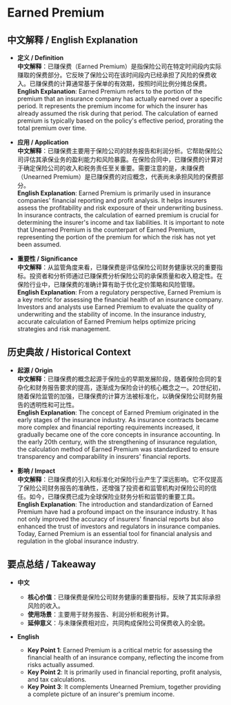 # Earned Premium

## 中文解释 / English Explanation

* **定义 / Definition**  
  **中文解释**：已赚保费（Earned Premium）是指保险公司在特定时间段内实际赚取的保费部分。它反映了保险公司在该时间段内已经承担了风险的保费收入。已赚保费的计算通常基于保单的有效期，按照时间比例分摊总保费。  
  **English Explanation**: Earned Premium refers to the portion of the premium that an insurance company has actually earned over a specific period. It represents the premium income for which the insurer has already assumed the risk during that period. The calculation of earned premium is typically based on the policy's effective period, prorating the total premium over time.

* **应用 / Application**  
  **中文解释**：已赚保费主要用于保险公司的财务报告和利润分析。它帮助保险公司评估其承保业务的盈利能力和风险暴露。在保险合同中，已赚保费的计算对于确定保险公司的收入和税务责任至关重要。需要注意的是，未赚保费（Unearned Premium）是已赚保费的对应概念，代表尚未承担风险的保费部分。  
  **English Explanation**: Earned Premium is primarily used in insurance companies' financial reporting and profit analysis. It helps insurers assess the profitability and risk exposure of their underwriting business. In insurance contracts, the calculation of earned premium is crucial for determining the insurer's income and tax liabilities. It is important to note that Unearned Premium is the counterpart of Earned Premium, representing the portion of the premium for which the risk has not yet been assumed.

* **重要性 / Significance**  
  **中文解释**：从监管角度来看，已赚保费是评估保险公司财务健康状况的重要指标。投资者和分析师通过已赚保费分析保险公司的承保质量和收入稳定性。在保险行业中，已赚保费的准确计算有助于优化定价策略和风险管理。  
  **English Explanation**: From a regulatory perspective, Earned Premium is a key metric for assessing the financial health of an insurance company. Investors and analysts use Earned Premium to evaluate the quality of underwriting and the stability of income. In the insurance industry, accurate calculation of Earned Premium helps optimize pricing strategies and risk management.

## 历史典故 / Historical Context

* **起源 / Origin**  
  **中文解释**：已赚保费的概念起源于保险业的早期发展阶段，随着保险合同的复杂化和财务报告要求的提高，逐渐成为保险会计的核心概念之一。20世纪初，随着保险监管的加强，已赚保费的计算方法被标准化，以确保保险公司财务报告的透明性和可比性。  
  **English Explanation**: The concept of Earned Premium originated in the early stages of the insurance industry. As insurance contracts became more complex and financial reporting requirements increased, it gradually became one of the core concepts in insurance accounting. In the early 20th century, with the strengthening of insurance regulation, the calculation method of Earned Premium was standardized to ensure transparency and comparability in insurers' financial reports.

* **影响 / Impact**  
  **中文解释**：已赚保费的引入和标准化对保险行业产生了深远影响。它不仅提高了保险公司财务报告的准确性，还增强了投资者和监管机构对保险公司的信任。如今，已赚保费已成为全球保险业财务分析和监管的重要工具。  
  **English Explanation**: The introduction and standardization of Earned Premium have had a profound impact on the insurance industry. It has not only improved the accuracy of insurers' financial reports but also enhanced the trust of investors and regulators in insurance companies. Today, Earned Premium is an essential tool for financial analysis and regulation in the global insurance industry.

## 要点总结 / Takeaway

* **中文**  
  - **核心价值**：已赚保费是保险公司财务健康的重要指标，反映了其实际承担风险的收入。  
  - **使用场景**：主要用于财务报告、利润分析和税务计算。  
  - **延伸意义**：与未赚保费相对应，共同构成保险公司保费收入的全貌。

* **English**  
  - **Key Point 1**: Earned Premium is a critical metric for assessing the financial health of an insurance company, reflecting the income from risks actually assumed.  
  - **Key Point 2**: It is primarily used in financial reporting, profit analysis, and tax calculations.  
  - **Key Point 3**: It complements Unearned Premium, together providing a complete picture of an insurer's premium income.
